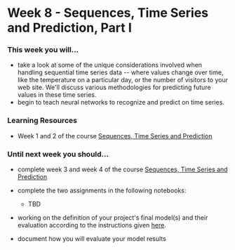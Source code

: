 # Week 8 - Sequences, Time Series and Prediction, Part I

### This week you will...

- take a look at some of the unique considerations involved when handling sequential time series data -- where values change over time, like the temperature on a particular day, or the number of visitors to your web site. We'll discuss various methodologies for predicting future values in these time series.
- begin to teach neural networks to recognize and predict on time series.

### Learning Resources

- Week 1 and 2 of the course [Sequences, Time Series and Prediction](https://www.coursera.org/learn/tensorflow-sequences-time-series-and-prediction)

### Until next week you should...

- complete week 3 and week 4 of the course [Sequences, Time Series and Prediction](https://www.coursera.org/learn/tensorflow-sequences-time-series-and-prediction)

- complete the two assignments in the following notebooks:

  - TBD

- working on the definition of your project's final model(s) and their evaluation according to the instructions given [here](https://github.com/opencampus-sh/ml-project-template/blob/main/3_Model/INSTRUCTIONS.md).

- document how you will evaluate your model results
